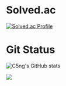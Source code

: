 # Solved.ac
[![Solved.ac Profile](http://mazassumnida.wtf/api/v2/generate_badge?boj=kongdp)](https://solved.ac/kongdp/)

# Git Status
![C5ng's GitHub stats](https://github-readme-stats.vercel.app/api?username=C5ng&show_icons=true&theme=dracula)


<a href="https://c5ng.notion.site/8f8742110bc741f29f47fffc9e84cea6?pvs=4"><img src="https://img.shields.io/badge/notion-000000?style=for-the-badge&logo=notion&logoColor=white"/></a>
